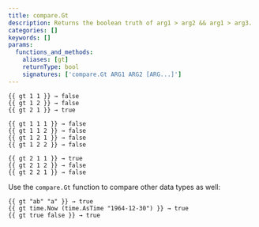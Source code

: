 ```yaml
---
title: compare.Gt
description: Returns the boolean truth of arg1 > arg2 && arg1 > arg3.
categories: []
keywords: []
params:
  functions_and_methods:
    aliases: [gt]
    returnType: bool
    signatures: ['compare.Gt ARG1 ARG2 [ARG...]']
---
```


```go-html-template
{{ gt 1 1 }} → false
{{ gt 1 2 }} → false
{{ gt 2 1 }} → true

{{ gt 1 1 1 }} → false
{{ gt 1 1 2 }} → false
{{ gt 1 2 1 }} → false
{{ gt 1 2 2 }} → false

{{ gt 2 1 1 }} → true
{{ gt 2 1 2 }} → false
{{ gt 2 2 1 }} → false
```

Use the `compare.Gt` function to compare other data types as well:

```go-html-template
{{ gt "ab" "a" }} → true
{{ gt time.Now (time.AsTime "1964-12-30") }} → true
{{ gt true false }} → true
```
